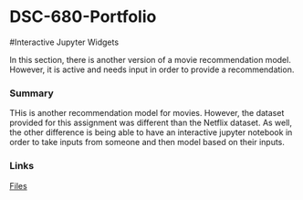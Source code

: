 # DSC-680-Portfolio
#Interactive Jupyter Widgets

In this section, there is another version of a movie recommendation model.
However, it is active and needs input in order to provide a recommendation.

### Summary
THis is another recommendation model for movies. However, the dataset provided for this assignment was different than the Netflix dataset. As well, the other difference is being able to have an interactive jupyter notebook in order to take inputs from someone and then model based on their inputs.

### Links
[Files](https://github.com/Lemonchasers/Lemonchasers.github.io/blob/master/Collaborative%20Filtering%20Recommendations/)
